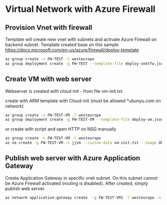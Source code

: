# Virtual Network with Azure Firewall

## Provision Vnet with firewall
Template will create new vnet with subnets and activate Azure Firewall on backend subnet.
Template created base on this sample https://docs.microsoft.com/en-us/azure/firewall/deploy-template

```bash
az group create -n FW-TEST -l westeurope
az group deployment create -g FW-TEST --template-file deploy-vnetfw.json --parameters deploy-vnetfw-params.json
```

## Create VM with web server
Webserver is created with cloud init - from file vm-init.txt

create with ARM template with Cloud-init (must be allowed *ubunyu.com on network)
```bash
az group create -n FW-TEST-VM -l westeurope
az group deployment create -g FW-TEST-VM --template-file deploy-vm.json --parameters deploy-vm-params.json
```

or create with script and open HTTP on NSG manually
```bash
az group create -n FW-TEST-VM -l westeurope
az vm create -g FW-TEST-VM -n jjvm --custom-data vm-init.txt --image UbuntuLTS --subnet $(az network vnet subnet show -g FW-TEST --vnet-name jjtestfw-vnet -n backend -o tsv --query id) --authentication-type password --admin-username jj --admin-password Azure-1234567890
```

## Publish web server with Azure Application Gateway
Create Application Gateway in specific vnet subnet. On this subnet cannot be Azure Firewall activated (routing is disabled). After created, simply publish web server.

```bash
az network application-gateway create  -g FW-TEST-VM1 -l westeurope -n jjtestfw-appgw --capacity 2 --sku Standard_Medium --frontend-port 80 --http-settings-port 80 --http-settings-protocol http --routing-rule-type Basic --public-ip-address-allocation Dynamic --subnet $(az network vnet subnet show -g FW-TEST --vnet-name jjtestfw-vnet -n appgw -o tsv --query id) --servers 10.1.0.4
```
